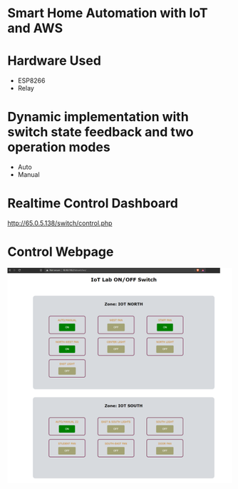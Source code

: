 # Smart Home Automation with IoT and AWS

# Hardware Used
* ESP8266
* Relay

# Dynamic implementation with switch state feedback and two operation modes
  * Auto
  * Manual

# Realtime Control Dashboard

  http://65.0.5.138/switch/control.php

# Control Webpage
  
  ![](images/switch.png)
